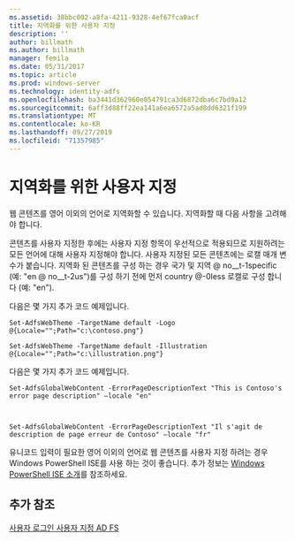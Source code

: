 ```yaml
---
ms.assetid: 38bbc002-a8fa-4211-9328-4ef67fca0acf
title: 지역화를 위한 사용자 지정
description: ''
author: billmath
ms.author: billmath
manager: femila
ms.date: 05/31/2017
ms.topic: article
ms.prod: windows-server
ms.technology: identity-adfs
ms.openlocfilehash: ba3441d362960e054791ca3d6872dba6c7bd9a12
ms.sourcegitcommit: 6aff3d88ff22ea141a6ea6572a5ad8dd6321f199
ms.translationtype: MT
ms.contentlocale: ko-KR
ms.lasthandoff: 09/27/2019
ms.locfileid: "71357985"
---
```

# <a name="customization-for-localization"></a>지역화를 위한 사용자 지정 


웹 콘텐츠를 영어 이외의 언어로 지역화할 수 있습니다. 지역화할 때 다음 사항을 고려해야 합니다.  
  
콘텐츠를 사용자 지정한 후에는 사용자 지정 항목이 우선적으로 적용되므로 지원하려는 모든 언어에 대해 사용자 지정해야 합니다. 사용자 지정된 모든 콘텐츠에는 로캘 매개 변수가 붙습니다. 지역화 된 콘텐츠를 구성 하는 경우 국가 및 지역 @ no__t-1specific (예: "en @ no__t-2us")를 구성 하기 전에 먼저 country @-0less 로캘로 구성 합니다 (예: "en").  
  
다음은 몇 가지 추가 코드 예제입니다.  
  
    
    Set-AdfsWebTheme -TargetName default -Logo @{Locale="";Path="c:\contoso.png"}  
      
    Set-AdfsWebTheme -TargetName default -Illustration @{Locale="";Path="c:\illustration.png"}  

  
다음은 몇 가지 추가 코드 예제입니다.  
  
 
    Set-AdfsGlobalWebContent -ErrorPageDescriptionText "This is Contoso's error page description" –locale "en"  
  
  

    Set-AdfsGlobalWebContent -ErrorPageDescriptionText "Il s'agit de description de page erreur de Contoso" –locale "fr"  
 
  
유니코드 입력이 필요한 영어 이외의 언어로 웹 콘텐츠를 사용자 지정 하려는 경우 Windows PowerShell ISE를 사용 하는 것이 좋습니다. 추가 정보는 [Windows PowerShell ISE 소개](https://technet.microsoft.com/library/dd315244.aspx)를 참조하세요.  

## <a name="additional-references"></a>추가 참조 
[사용자 로그인 사용자 지정 AD FS](AD-FS-user-sign-in-customization.md) 
